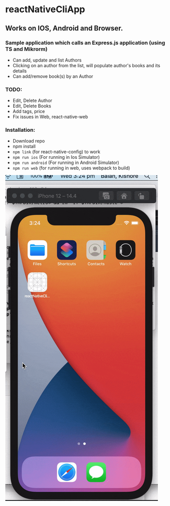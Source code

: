 # reactNativeCliApp

## Works on IOS, Android and Browser.

### Sample application which calls an Express.js application (using TS and Mikrorm)

- Can add, update and list Authors
- Clicking on an author from the list, will populate author's books and its details
- Can add/remove book(s) by an Author

### TODO:
- Edit, Delete Author
- Edit, Delete Books
- Add tags, price
- Fix issues in Web, react-native-web

### Installation:

- Download repo
- npm install 
- `npm link` (for react-native-config) to work
- `npm run ios` (For running in Ios Simulator)
- `npm run android` (For running in Android Simulator)
- `npm run web` (for running in web, uses webpack to build)


![](ezgif.com-gif-maker.gif)
